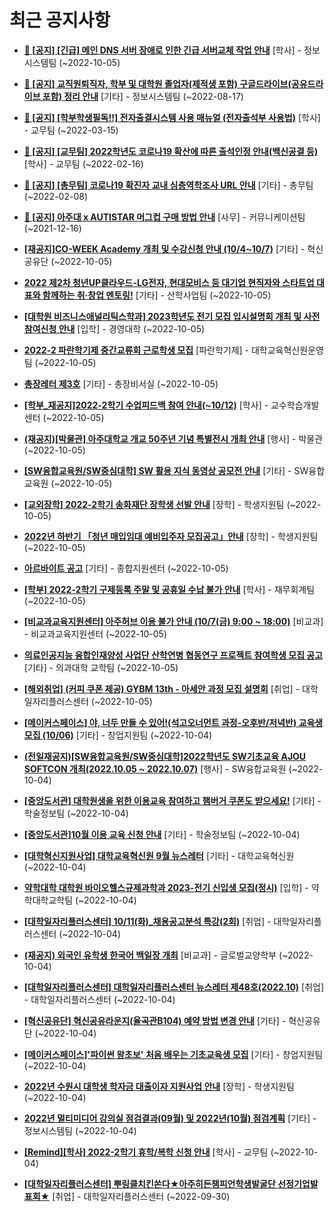 # 최근 공지사항

* **[📌 [공지] [긴급] 메인 DNS 서버 장애로 인한 긴급 서버교체 작업 안내](http://ajou.ac.kr/kr/ajou/notice.do?mode=view&amp;articleNo=204669&amp;article.offset=0&amp;articleLimit=30)**
 [학사] - 정보시스템팀 (~2022-10-05)

* **[📌 [공지] 교직원퇴직자, 학부 및 대학원 졸업자(제적생 포함) 구글드라이브(공유드라이브 포함) 정리 안내](http://ajou.ac.kr/kr/ajou/notice.do?mode=view&amp;articleNo=202858&amp;article.offset=0&amp;articleLimit=30)**
 [기타] - 정보시스템팀 (~2022-08-17)

* **[📌 [공지] [학부학생필독!!] 전자출결시스템 사용 매뉴얼 (전자출석부 사용법)](http://ajou.ac.kr/kr/ajou/notice.do?mode=view&amp;articleNo=192571&amp;article.offset=0&amp;articleLimit=30)**
 [학사] - 교무팀 (~2022-03-15)

* **[📌 [공지] [교무팀] 2022학년도 코로나19 확산에 따른 출석인정 안내(백신공결 등)](http://ajou.ac.kr/kr/ajou/notice.do?mode=view&amp;articleNo=180913&amp;article.offset=0&amp;articleLimit=30)**
 [학사] - 교무팀 (~2022-02-16)

* **[📌 [공지] [총무팀] 코로나19 확진자 교내 심층역학조사 URL 안내](http://ajou.ac.kr/kr/ajou/notice.do?mode=view&amp;articleNo=180493&amp;article.offset=0&amp;articleLimit=30)**
 [기타] - 총무팀 (~2022-02-08)

* **[📌 [공지] 아주대 x AUTISTAR 머그컵 구매 방법 안내](http://ajou.ac.kr/kr/ajou/notice.do?mode=view&amp;articleNo=147976&amp;article.offset=0&amp;articleLimit=30)**
 [사무] - 커뮤니케이션팀 (~2021-12-16)

* **[[재공지]CO-WEEK Academy 개최 및 수강신청 안내 (10/4~10/7)](http://ajou.ac.kr/kr/ajou/notice.do?mode=view&amp;articleNo=204679&amp;article.offset=0&amp;articleLimit=30)**
 [기타] - 혁신공유단 (~2022-10-05)

* **[2022 제2차 청년UP클라우드-LG전자, 현대모비스 등 대기업 현직자와 스타트업 대표와 함께하는 취·창업 멘토링!](http://ajou.ac.kr/kr/ajou/notice.do?mode=view&amp;articleNo=204678&amp;article.offset=0&amp;articleLimit=30)**
 [기타] - 산학사업팀 (~2022-10-05)

* **[[대학원 비즈니스애널리틱스학과] 2023학년도 전기 모집 입시설명회 개최 및 사전참여신청 안내](http://ajou.ac.kr/kr/ajou/notice.do?mode=view&amp;articleNo=204673&amp;article.offset=0&amp;articleLimit=30)**
 [입학] - 경영대학 (~2022-10-05)

* **[2022-2 파란학기제 중간교류회 근로학생 모집](http://ajou.ac.kr/kr/ajou/notice.do?mode=view&amp;articleNo=204670&amp;article.offset=0&amp;articleLimit=30)**
 [파란학기제] - 대학교육혁신원운영팀 (~2022-10-05)

* **[총장레터 제3호](http://ajou.ac.kr/kr/ajou/notice.do?mode=view&amp;articleNo=204667&amp;article.offset=0&amp;articleLimit=30)**
 [기타] - 총장비서실 (~2022-10-05)

* **[[학부_재공지]2022-2학기 수업피드백 참여 안내(~10/12)](http://ajou.ac.kr/kr/ajou/notice.do?mode=view&amp;articleNo=204659&amp;article.offset=0&amp;articleLimit=30)**
 [학사] - 교수학습개발센터 (~2022-10-05)

* **[(재공지)[박물관] 아주대학교 개교 50주년 기념 특별전시 개최 안내](http://ajou.ac.kr/kr/ajou/notice.do?mode=view&amp;articleNo=204658&amp;article.offset=0&amp;articleLimit=30)**
 [행사] - 박물관 (~2022-10-05)

* **[[SW융합교육원/SW중심대학] SW 활용 지식 동영상 공모전 안내](http://ajou.ac.kr/kr/ajou/notice.do?mode=view&amp;articleNo=204657&amp;article.offset=0&amp;articleLimit=30)**
 [기타] - SW융합교육원 (~2022-10-05)

* **[[교외장학] 2022-2학기 송화재단 장학생 선발 안내](http://ajou.ac.kr/kr/ajou/notice.do?mode=view&amp;articleNo=204654&amp;article.offset=0&amp;articleLimit=30)**
 [장학] - 학생지원팀 (~2022-10-05)

* **[2022년 하반기 「청년 매입임대 예비입주자 모집공고」안내](http://ajou.ac.kr/kr/ajou/notice.do?mode=view&amp;articleNo=204653&amp;article.offset=0&amp;articleLimit=30)**
 [장학] - 학생지원팀 (~2022-10-05)

* **[아르바이트 공고](http://ajou.ac.kr/kr/ajou/notice.do?mode=view&amp;articleNo=204649&amp;article.offset=0&amp;articleLimit=30)**
 [기타] - 종합지원센터 (~2022-10-05)

* **[[학부] 2022-2학기 구제등록 주말 및 공휴일 수납 불가 안내](http://ajou.ac.kr/kr/ajou/notice.do?mode=view&amp;articleNo=204648&amp;article.offset=0&amp;articleLimit=30)**
 [학사] - 재무회계팀 (~2022-10-05)

* **[[비교과교육지원센터] 아주허브 이용 불가 안내 (10/7(금) 9:00 ~ 18:00)](http://ajou.ac.kr/kr/ajou/notice.do?mode=view&amp;articleNo=204641&amp;article.offset=0&amp;articleLimit=30)**
 [비교과] - 비교과교육지원센터 (~2022-10-05)

* **[의료인공지능 융합인재양성 사업단 산학연병 협동연구 프로젝트 참여학생 모집 공고](http://ajou.ac.kr/kr/ajou/notice.do?mode=view&amp;articleNo=204639&amp;article.offset=0&amp;articleLimit=30)**
 [기타] - 의과대학 교학팀 (~2022-10-05)

* **[[해외취업] (커피 쿠폰 제공) GYBM 13th - 아세안 과정 모집 설명회](http://ajou.ac.kr/kr/ajou/notice.do?mode=view&amp;articleNo=204638&amp;article.offset=0&amp;articleLimit=30)**
 [취업] - 대학일자리플러스센터 (~2022-10-05)

* **[[메이커스페이스] 야, 너두 만들 수 있어!(석고오너먼트 과정-오후반/저녁반) 교육생 모집 (10/06)](http://ajou.ac.kr/kr/ajou/notice.do?mode=view&amp;articleNo=204617&amp;article.offset=0&amp;articleLimit=30)**
 [기타] - 창업지원팀 (~2022-10-04)

* **[(전일재공지)[SW융합교육원/SW중심대학]2022학년도 SW기초교육 AJOU SOFTCON 개최(2022.10.05 ~ 2022.10.07)](http://ajou.ac.kr/kr/ajou/notice.do?mode=view&amp;articleNo=204601&amp;article.offset=0&amp;articleLimit=30)**
 [행사] - SW융합교육원 (~2022-10-04)

* **[[중앙도서관] 대학원생을 위한 이용교육 참여하고 햄버거 쿠폰도 받으세요!](http://ajou.ac.kr/kr/ajou/notice.do?mode=view&amp;articleNo=204599&amp;article.offset=0&amp;articleLimit=30)**
 [기타] - 학술정보팀 (~2022-10-04)

* **[[중앙도서관]10월 이용 교육 신청 안내](http://ajou.ac.kr/kr/ajou/notice.do?mode=view&amp;articleNo=204598&amp;article.offset=0&amp;articleLimit=30)**
 [기타] - 학술정보팀 (~2022-10-04)

* **[[대학혁신지원사업] 대학교육혁신원 9월 뉴스레터](http://ajou.ac.kr/kr/ajou/notice.do?mode=view&amp;articleNo=204597&amp;article.offset=0&amp;articleLimit=30)**
 [기타] - 대학교육혁신원 (~2022-10-04)

* **[약학대학 대학원 바이오헬스규제과학과 2023-전기 신입생 모집(정시)](http://ajou.ac.kr/kr/ajou/notice.do?mode=view&amp;articleNo=204593&amp;article.offset=0&amp;articleLimit=30)**
 [입학] - 약학대학교학팀 (~2022-10-04)

* **[[대학일자리플러스센터] 10/11(화)_채용공고분석 특강(2회)](http://ajou.ac.kr/kr/ajou/notice.do?mode=view&amp;articleNo=204590&amp;article.offset=0&amp;articleLimit=30)**
 [취업] - 대학일자리플러스센터 (~2022-10-04)

* **[(재공지) 외국인 유학생 한국어 백일장 개최](http://ajou.ac.kr/kr/ajou/notice.do?mode=view&amp;articleNo=204585&amp;article.offset=0&amp;articleLimit=30)**
 [비교과] - 글로벌교양학부 (~2022-10-04)

* **[[대학일자리플러스센터] 대학일자리플러스센터 뉴스레터 제48호(2022.10)](http://ajou.ac.kr/kr/ajou/notice.do?mode=view&amp;articleNo=204577&amp;article.offset=0&amp;articleLimit=30)**
 [취업] - 대학일자리플러스센터 (~2022-10-04)

* **[[혁신공유단] 혁신공유라운지(율곡관B104) 예약 방법 변경 안내](http://ajou.ac.kr/kr/ajou/notice.do?mode=view&amp;articleNo=204576&amp;article.offset=0&amp;articleLimit=30)**
 [기타] - 혁신공유단 (~2022-10-04)

* **[[메이커스페이스]&#x27;파이썬 왕초보&#x27; 처음 배우는 기초교육생 모집](http://ajou.ac.kr/kr/ajou/notice.do?mode=view&amp;articleNo=204574&amp;article.offset=0&amp;articleLimit=30)**
 [기타] - 창업지원팀 (~2022-10-04)

* **[2022년 수원시 대학생 학자금 대출이자 지원사업 안내](http://ajou.ac.kr/kr/ajou/notice.do?mode=view&amp;articleNo=204567&amp;article.offset=0&amp;articleLimit=30)**
 [장학] - 학생지원팀 (~2022-10-04)

* **[2022년 멀티미디어 강의실 점검결과(09월) 및 2022년(10월) 점검계획](http://ajou.ac.kr/kr/ajou/notice.do?mode=view&amp;articleNo=204564&amp;article.offset=0&amp;articleLimit=30)**
 [기타] - 정보시스템팀 (~2022-10-04)

* **[[Remind][학사] 2022-2학기 휴학/복학 신청 안내](http://ajou.ac.kr/kr/ajou/notice.do?mode=view&amp;articleNo=204563&amp;article.offset=0&amp;articleLimit=30)**
 [학사] - 교무팀 (~2022-10-04)

* **[[대학일자리플러스센터] 뿌링클치킨쏜다★아주히든챔피언학생발굴단 선정기업발표회★](http://ajou.ac.kr/kr/ajou/notice.do?mode=view&amp;articleNo=204547&amp;article.offset=0&amp;articleLimit=30)**
 [취업] - 대학일자리플러스센터 (~2022-09-30)
